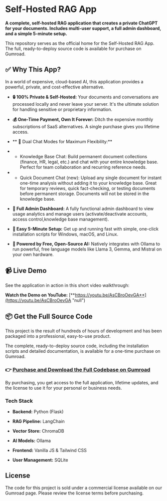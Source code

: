 # Self-Hosted RAG App

**A complete, self-hosted RAG application that creates a private ChatGPT for your documents. Includes multi-user support, a full admin dashboard, and a simple 5-minute setup.**

This repository serves as the official home for the Self-Hosted RAG App. The full, ready-to-deploy source code is available for purchase on Gumroad.

## ✅ Why This App?

In a world of expensive, cloud-based AI, this application provides a powerful, private, and cost-effective alternative.

- **🔒 100% Private & Self-Hosted:** Your documents and conversations are processed locally and never leave your server. It's the ultimate solution for handling sensitive or proprietary information.
    
- **💰 One-Time Payment, Own It Forever:** Ditch the expensive monthly subscriptions of SaaS alternatives. A single purchase gives you lifetime access.

- ** 💬 Dual Chat Modes for Maximum Flexibility:**

- - Knowledge Base Chat: Build permanent document collections (finance, HR, legal, etc.) and chat with your entire knowledge base. Perfect for team collaboration and recurring reference needs.

- - Quick Document Chat (new): Upload any single document for instant one-time analysis without adding it to your knowledge base. Great for temporary reviews, quick fact-checking, or testing documents before permanent storage. Documents will not be stored in the knowledge base.
    
- **👑 Full Admin Dashboard:** A fully functional admin dashboard to view usage analytics and manage users (activate/deactivate accounts, access control,knowledge base management).
    
- **🚀 Easy 5-Minute Setup:** Get up and running fast with simple, one-click installation scripts for Windows, macOS, and Linux.
    
- **🤖 Powered by Free, Open-Source AI:** Natively integrates with Ollama to run powerful, free language models like Llama 3, Gemma, and Mistral on your own hardware.
    

## 📹 Live Demo

See the application in action in this short video walkthrough:

**Watch the Demo on YouTube:** [**https://youtu.be/AsCBroOevGA**](https://youtu.be/AsCBroOevGA "null")

## 📦 Get the Full Source Code

This project is the result of hundreds of hours of development and has been packaged into a professional, easy-to-use product.

The complete, ready-to-deploy source code, including the installation scripts and detailed documentation, is available for a one-time purchase on Gumroad.

### 👉 [Purchase and Download the Full Codebase on Gumroad](https://monjurulkarim.gumroad.com/l/self-hosted-rag "null")

By purchasing, you get access to the full application, lifetime updates, and the license to use it for your personal or business needs.

### Tech Stack

- **Backend:** Python (Flask)
    
- **RAG Pipeline:** LangChain
    
- **Vector Store:** ChromaDB
    
- **AI Models:** Ollama
    
- **Frontend:** Vanilla JS & Tailwind CSS
    
- **User Management:** SQLite
    

## License

The code for this project is sold under a commercial license available on our Gumroad page. Please review the license terms before purchasing.
